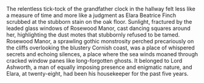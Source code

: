 The relentless tick-tock of the grandfather clock in the hallway felt less like a measure of time and more like a judgment as Elara Beatrice Finch scrubbed at the stubborn stain on the oak floor. Sunlight, fractured by the leaded glass windows of Rosewood Manor, cast dancing squares around her, highlighting the dust motes that stubbornly refused to be tamed. Rosewood Manor, a sprawling gothic monstrosity perched precariously on the cliffs overlooking the blustery Cornish coast, was a place of whispered secrets and echoing silences, a place where the sea winds moaned through cracked window panes like long-forgotten ghosts. It belonged to Lord Ashworth, a man of equally imposing presence and enigmatic nature, and Elara, at twenty-eight, had been his housekeeper for the past five years.
